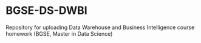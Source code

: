 # BGSE-DS-DWBI
Repository for uploading Data Warehouse and Business Intelligence course homework (BGSE, Master in Data Science)
